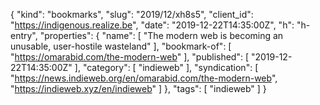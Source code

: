 {
  "kind": "bookmarks",
  "slug": "2019/12/xh8s5",
  "client_id": "https://indigenous.realize.be",
  "date": "2019-12-22T14:35:00Z",
  "h": "h-entry",
  "properties": {
    "name": [
      "The modern web is becoming an unusable, user-hostile wasteland"
    ],
    "bookmark-of": [
      "https://omarabid.com/the-modern-web"
    ],
    "published": [
      "2019-12-22T14:35:00Z"
    ],
    "category": [
      "indieweb"
    ],
    "syndication": [
      "https://news.indieweb.org/en/omarabid.com/the-modern-web",
      "https://indieweb.xyz/en/indieweb"
    ]
  },
  "tags": [
    "indieweb"
  ]
}
